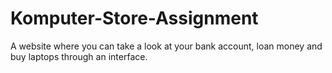 # Komputer-Store-Assignment
 A website where you can take a look at your bank account, loan money and buy laptops through an interface.
